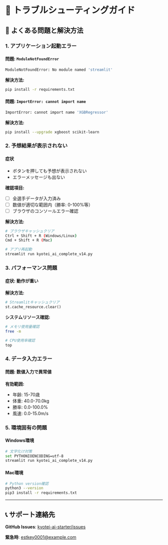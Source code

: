 # 🔧 トラブルシューティングガイド

## 🚨 よくある問題と解決方法

### 1. アプリケーション起動エラー

#### 問題: `ModuleNotFoundError`
```bash
ModuleNotFoundError: No module named 'streamlit'
```

**解決方法:**
```bash
pip install -r requirements.txt
```

#### 問題: `ImportError: cannot import name`
```bash
ImportError: cannot import name 'XGBRegressor'
```

**解決方法:**
```bash
pip install --upgrade xgboost scikit-learn
```

### 2. 予想結果が表示されない

#### 症状
- ボタンを押しても予想が表示されない
- エラーメッセージも出ない

**確認項目:**
- [ ] 全選手データが入力済み
- [ ] 数値が適切な範囲内（勝率: 0-100%等）
- [ ] ブラウザのコンソールエラー確認

**解決方法:**
```bash
# ブラウザキャッシュクリア
Ctrl + Shift + R (Windows/Linux)
Cmd + Shift + R (Mac)

# アプリ再起動
streamlit run kyotei_ai_complete_v14.py
```

### 3. パフォーマンス問題

#### 症状: 動作が重い
**解決方法:**
```python
# Streamlitキャッシュクリア
st.cache_resource.clear()
```

**システムリソース確認:**
```bash
# メモリ使用量確認
free -m

# CPU使用率確認  
top
```

### 4. データ入力エラー

#### 問題: 数値入力で異常値
**有効範囲:**
- 年齢: 15-70歳
- 体重: 40.0-70.0kg  
- 勝率: 0.0-100.0%
- 風速: 0.0-15.0m/s

### 5. 環境固有の問題

#### Windows環境
```bash
# 文字化け対策
set PYTHONIOENCODING=utf-8
streamlit run kyotei_ai_complete_v14.py
```

#### Mac環境  
```bash
# Python version確認
python3 --version
pip3 install -r requirements.txt
```

---

## 📞 サポート連絡先

**GitHub Issues**: [kyotei-ai-starter/issues](https://github.com/estkey0001/kyotei-ai-starter/issues)

**緊急時**: estkey0001@example.com

